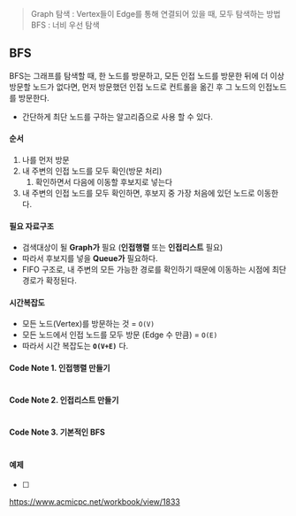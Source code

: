 > Graph 탐색 : Vertex들이 Edge를 통해 연결되어 있을 때, 모두 탐색하는 방법
> BFS : 너비 우선 탐색

## BFS
BFS는 그래프를 탐색할 때, 한 노드를 방문하고, 모든 인접 노드를 방문한 뒤에 
더 이상 방문할 노드가 없다면, 먼저 방문했던 인접 노드로 컨트롤을 옮긴 후 그 노드의 인접노드를 방문한다. 
- 간단하게 최단 노드를 구하는 알고리즘으로 사용 할 수 있다. 


#### 순서
1. 나를 먼저 방문
2. 내 주변의 인접 노드를 모두 확인(방문 처리)
	1. 확인하면서 다음에 이동할 후보지로 넣는다
3. 내 주변의 인접 노드를 모두 확인하면, 후보지 중 가장 처음에 있던 노드로 이동한다.


#### 필요 자료구조
- 검색대상이 될 **Graph가** 필요 (**인접행렬** 또는 **인접리스트** 필요)
- 따라서 후보지를 넣을 **Queue가** 필요하다.
- FIFO 구조로, 내 주변의 모든 가능한 경로를 확인하기 때문에 이동하는 시점에 최단 경로가 확정된다.


#### 시간복잡도
- 모든 노드(Vertex)를 방문하는 것 = `O(V)`
- 모든 노드에서 인접 노드를 모두 방문 (Edge 수 만큼) = `O(E)`
- 따라서 시간 복잡도는 **`O(V+E)`** 다.


#### Code Note 1. 인접행렬 만들기
```js


```

#### Code Note 2. 인접리스트 만들기
```js

```

#### Code Note 3. 기본적인 BFS 
```js

```



#### 예제 
- [ ] 


https://www.acmicpc.net/workbook/view/1833